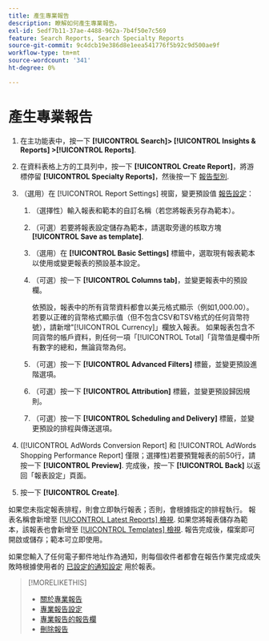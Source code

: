 ```yaml
---
title: 產生專業報告
description: 瞭解如何產生專業報告。
exl-id: 5edf7b11-37ae-4488-962a-7b4f50e7c569
feature: Search Reports, Search Specialty Reports
source-git-commit: 9c4dcb19e386d8e1eea541776f5b92c9d500ae9f
workflow-type: tm+mt
source-wordcount: '341'
ht-degree: 0%

---
```


# 產生專業報告

1. 在主功能表中，按一下 **[!UICONTROL Search]> [!UICONTROL Insights & Reports] >[!UICONTROL Reports]**.

1. 在資料表格上方的工具列中，按一下 **[!UICONTROL Create Report]**，將游標停留 **[!UICONTROL Specialty Reports]**，然後按一下 [報告型別](/help/search-social-commerce/reports/management/specialty/specialty-report-about.md).

1. （選用）在 [!UICONTROL Report Settings] 視窗，變更預設值 [報告設定](specialty-report-settings.md)：

   1. （選擇性）輸入報表和範本的自訂名稱（若您將報表另存為範本）。

   1. （可選）若要將報表設定儲存為範本，請選取旁邊的核取方塊 **[!UICONTROL Save as template]**.

   1. （選用）在 **[!UICONTROL Basic Settings]** 標籤中，選取現有報表範本以使用或變更報表的預設基本設定。

   1. （可選）按一下 **[!UICONTROL Columns tab]**，並變更報表中的預設欄。

      依預設，報表中的所有貨幣資料都會以美元格式顯示（例如1,000.00）。 若要以正確的貨幣格式顯示值（但不包含CSV和TSV格式的任何貨幣符號），請新增&quot;[!UICONTROL Currency]」欄放入報表。 如果報表包含不同貨幣的帳戶資料，則任何一項「[!UICONTROL Total]「貨幣值是欄中所有數字的總和，無論貨幣為何。

   1. （可選）按一下 **[!UICONTROL Advanced Filters]** 標籤，並變更預設進階選項。

   1. （可選）按一下 **[!UICONTROL Attribution]** 標籤，並變更預設歸因規則。

   1. （可選）按一下 **[!UICONTROL Scheduling and Delivery]** 標籤，並變更預設的排程與傳送選項。

1. ([!UICONTROL AdWords Conversion Report] 和 [!UICONTROL AdWords Shopping Performance Report] 僅限；選擇性)若要預覽報表的前50行，請按一下 **[!UICONTROL Preview]**. 完成後，按一下 **[!UICONTROL Back]** 以返回「報表設定」頁面。

1. 按一下 **[!UICONTROL Create]**.

如果您未指定報表排程，則會立即執行報表；否則，會根據指定的排程執行。 報表名稱會新增至 [[!UICONTROL Latest Reports] 檢視](/help/search-social-commerce/reports/report-about.md). 如果您將報表儲存為範本，該報表也會新增至 [[!UICONTROL Templates] 檢視](/help/search-social-commerce/reports/report-about.md). 報告完成後，檔案即可開啟或儲存；範本可立即使用。

如果您輸入了任何電子郵件地址作為通知，則每個收件者都會在報告作業完成或失敗時根據使用者的 [已設定的通知設定](/help/search-social-commerce/notifications/notification-edit.md) 用於報表。

>[!MORELIKETHIS]
>
>* [關於專業報告](/help/search-social-commerce/reports/management/specialty/specialty-report-about.md)
>* [專業報告設定](/help/search-social-commerce/reports/management/specialty/specialty-report-settings.md)
>* [專業報告的報告欄](/help/search-social-commerce/reports/management/specialty/specialty-report-columns.md)
>* [刪除報告](/help/search-social-commerce/reports/management/report-delete.md)
